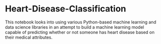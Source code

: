 # Heart-Disease-Classification

This notebook looks into using various Python-based machine learning and data science libraries in an attempt to build a machine learning model capable of predicting whether or not someone has heart disease based on their medical attributes.
